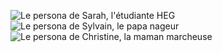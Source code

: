 ![Le persona de Sarah, l'étudiante HEG](ux_persona_1.png)
![Le persona de Sylvain, le papa nageur](ux_persona_2.png)
![Le persona de Christine, la maman marcheuse](ux_persona_3.png)